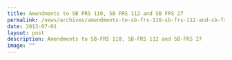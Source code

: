 ```yaml
---
title: Amendments to SB FRS 110, SB FRS 112 and SB FRS 27
permalink: /news/archives/amendments-to-sb-frs-110-sb-frs-112-and-sb-frs-27/
date: 2013-07-01
layout: post
description: Amendments to SB-FRS 110, SB-FRS 112 and SB-FRS 27
image: ""
---
```

